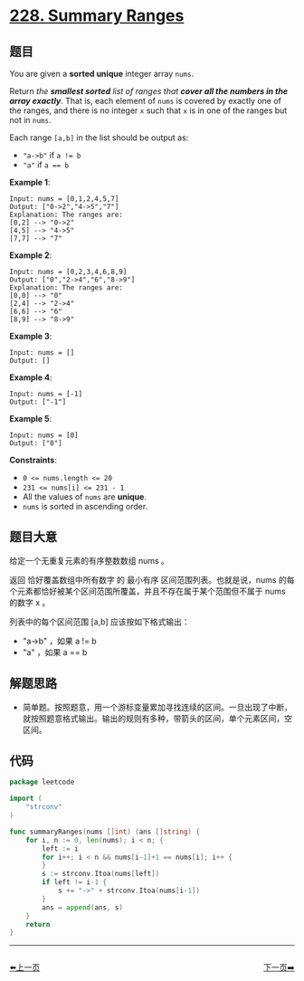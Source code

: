 # [228. Summary Ranges](https://leetcode.com/problems/summary-ranges/)


## 题目

You are given a **sorted unique** integer array `nums`.

Return *the **smallest sorted** list of ranges that **cover all the numbers in the array exactly***. That is, each element of `nums` is covered by exactly one of the ranges, and there is no integer `x` such that `x` is in one of the ranges but not in `nums`.

Each range `[a,b]` in the list should be output as:

- `"a->b"` if `a != b`
- `"a"` if `a == b`

**Example 1**:

```
Input: nums = [0,1,2,4,5,7]
Output: ["0->2","4->5","7"]
Explanation: The ranges are:
[0,2] --> "0->2"
[4,5] --> "4->5"
[7,7] --> "7"

```

**Example 2**:

```
Input: nums = [0,2,3,4,6,8,9]
Output: ["0","2->4","6","8->9"]
Explanation: The ranges are:
[0,0] --> "0"
[2,4] --> "2->4"
[6,6] --> "6"
[8,9] --> "8->9"

```

**Example 3**:

```
Input: nums = []
Output: []

```

**Example 4**:

```
Input: nums = [-1]
Output: ["-1"]

```

**Example 5**:

```
Input: nums = [0]
Output: ["0"]

```

**Constraints**:

- `0 <= nums.length <= 20`
- `231 <= nums[i] <= 231 - 1`
- All the values of `nums` are **unique**.
- `nums` is sorted in ascending order.

## 题目大意

给定一个无重复元素的有序整数数组 nums 。

返回 恰好覆盖数组中所有数字 的 最小有序 区间范围列表。也就是说，nums 的每个元素都恰好被某个区间范围所覆盖，并且不存在属于某个范围但不属于 nums 的数字 x 。

列表中的每个区间范围 [a,b] 应该按如下格式输出：

- "a->b" ，如果 a != b
- "a" ，如果 a == b

## 解题思路

- 简单题。按照题意，用一个游标变量累加寻找连续的区间。一旦出现了中断，就按照题意格式输出。输出的规则有多种，带箭头的区间，单个元素区间，空区间。

## 代码

```go
package leetcode

import (
	"strconv"
)

func summaryRanges(nums []int) (ans []string) {
	for i, n := 0, len(nums); i < n; {
		left := i
		for i++; i < n && nums[i-1]+1 == nums[i]; i++ {
		}
		s := strconv.Itoa(nums[left])
		if left != i-1 {
			s += "->" + strconv.Itoa(nums[i-1])
		}
		ans = append(ans, s)
	}
	return
}
```


----------------------------------------------
<div style="display: flex;justify-content: space-between;align-items: center;">
<p><a href="https://books.halfrost.com/leetcode/ChapterFour/0200~0299/0226.Invert-Binary-Tree/">⬅️上一页</a></p>
<p><a href="https://books.halfrost.com/leetcode/ChapterFour/0200~0299/0229.Majority-Element-II/">下一页➡️</a></p>
</div>
